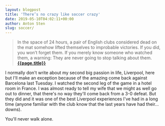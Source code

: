 ```yaml
---
layout: blogpost
title: 'There’s no crazy like soccer crazy'
date: 2019-05-10T04:02:11+00:00
author: Anton Sten
slug: soccer/
---
```


>In the space of 24 hours, a pair of English clubs considered dead on the mat somehow lifted themselves to improbable victories. If you did, you won’t forget them. If you merely know someone who watched them, a warning: They are never going to stop talking about them.**[{{page.title}}](https://www.wsj.com/articles/theres-no-crazy-like-soccer-crazy-11557408560?tesla=y)**

I normally don't write about my second big passion in life, Liverpool, here but I'll make an exception because of the amazing come back against Barcelona last Tuesday. I watched the second leg of the game in a hotel room in France. I was almost ready to tell my wife that we might as well go out to dinner, that there's no way they'll come back from a 3-0 defeat. But they did and it was one of the best Liverpool experiences I've had in a long time (anyone familiar with the club know that the last years have had their... downs).

You'll never walk alone. 
